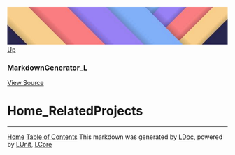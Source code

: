 ![](../Content/LDoc-banner-small.png "")
[Up](MarkdownGenerator_L.md)
### MarkdownGenerator_L
[View Source](../Markdown/MarkdownGenerator_L.cs)
# Home_RelatedProjects


---
[Home](../../README.md) [Table of Contents](../../TableOfContents.md)
This markdown was generated by [LDoc](https://github.com/CodeSingularity/LDoc), powered by [LUnit](https://github.com/CodeSingularity/LUnit), [LCore](https://github.com/CodeSingularity/LCore)
